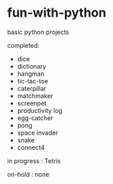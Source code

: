 # fun-with-python
basic python projects

completed:

- dice
- dictionary
- hangman
- tic-tac-toe
- caterpillar
- matchmaker
- screenpet
- productivity log
- egg-catcher
- pong
- space invader
- snake
- connect4

in progress :	Tetris

on-hold :	none
